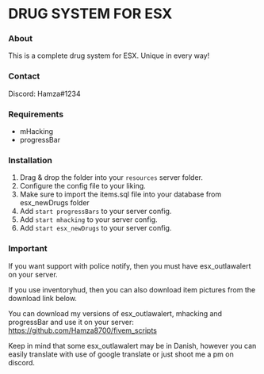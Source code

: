# DRUG SYSTEM FOR ESX

### About
This is a complete drug system for ESX. Unique in every way!

### Contact
Discord: Hamza#1234

### Requirements
- mHacking  
- progressBar

### Installation
1) Drag & drop the folder into your `resources` server folder.
2) Configure the config file to your liking.
3) Make sure to import the items.sql file into your database from esx_newDrugs folder
4) Add `start progressBars` to your server config.
5) Add `start mhacking` to your server config.
6) Add `start esx_newDrugs` to your server config.

### Important
If you want support with police notify, then you must have esx_outlawalert on your server.

If you use inventoryhud, then you can also download item pictures from the download link below.

You can download my versions of esx_outlawalert, mhacking and progressBar and use it on your server:
https://github.com/Hamza8700/fivem_scripts

Keep in mind that some esx_outlawalert may be in Danish, however you can easily translate with use of google translate or just shoot me a pm on discord.


